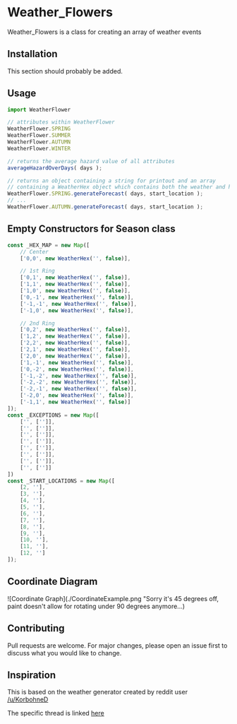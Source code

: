 
# Weather_Flowers

Weather_Flowers is a class for creating an array of weather events

## Installation

This section should probably be added.

## Usage

```javascript
import WeatherFlower

// attributes within WeatherFlower
WeatherFlower.SPRING
WeatherFlower.SUMMER
WeatherFlower.AUTUMN
WeatherFlower.WINTER

// returns the average hazard value of all attributes
averageHazardOverDays( days );

// returns an object containing a string for printout and an array 
// containing a WeatherHex object which contains both the weather and hazard level
WeatherFlower.SPRING.generateForecast( days, start_location );
// ...
WeatherFlower.AUTUMN.generateForecast( days, start_location );
```

## Empty Constructors for Season class 

```javascript
const _HEX_MAP = new Map([
    // Center
    ['0,0', new WeatherHex('', false)],

    // 1st Ring
    ['0,1', new WeatherHex('', false)],
    ['1,1', new WeatherHex('', false)],
    ['1,0', new WeatherHex('', false)],
    ['0,-1', new WeatherHex('', false)],
    ['-1,-1', new WeatherHex('', false)],
    ['-1,0', new WeatherHex('', false)],

    // 2nd Ring
    ['0,2', new WeatherHex('', false)],
    ['1,2', new WeatherHex('', false)],
    ['2,2', new WeatherHex('', false)],
    ['2,1', new WeatherHex('', false)],
    ['2,0', new WeatherHex('', false)],
    ['1,-1', new WeatherHex('', false)],
    ['0,-2', new WeatherHex('', false)],
    ['-1,-2', new WeatherHex('', false)],
    ['-2,-2', new WeatherHex('', false)],
    ['-2,-1', new WeatherHex('', false)],
    ['-2,0', new WeatherHex('', false)],
    ['-1,1', new WeatherHex('', false)]
]);
const _EXCEPTIONS = new Map([
    ['', ['']],
    ['', ['']],
    ['', ['']],
    ['', ['']],
    ['', ['']],
    ['', ['']],
    ['', ['']],
    ['', ['']]
])
const _START_LOCATIONS = new Map([
    [2, ''],
    [3, ''],
    [4, ''],
    [5, ''],
    [6, ''],
    [7, ''],
    [8, ''],
    [9, ''],
    [10, ''],
    [11, ''],
    [12, '']
]);
```
## Coordinate Diagram

![Coordinate Graph](./CoordinateExample.png "Sorry it's 45 degrees off, paint doesn't allow for rotating under 90 degrees anymore...)

## Contributing

Pull requests are welcome. For major changes, please open an issue first
to discuss what you would like to change.

## Inspiration

This is based on the weather generator created by reddit user [/u/KorbohneD](https://www.reddit.com/user/KorbohneD)

The specific thread is linked [here](https://www.reddit.com/r/osr/comments/omtd4g/4_season_weather_table_hex_easy_and_logical/)